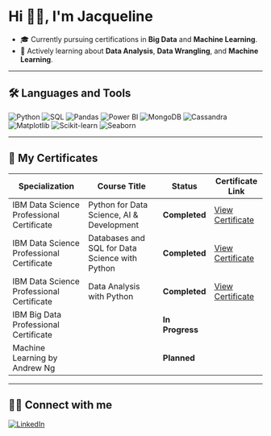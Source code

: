 # Hi 👋🏽, I'm Jacqueline


 - 🎓 Currently pursuing certifications in **Big Data** and **Machine Learning**.
 - 🧠 Actively learning about **Data Analysis**, **Data Wrangling**, and **Machine Learning**.


---

## 🛠️ Languages and Tools

<p align="left">
    <img src="https://img.shields.io/badge/Python-3776AB?style=for-the-badge&logo=python&logoColor=white" alt="Python"/>
    <img src="https://img.shields.io/badge/SQL-005C84?style=for-the-badge&logo=postgresql&logoColor=white" alt="SQL"/>
    <img src="https://img.shields.io/badge/Pandas-150458?style=for-the-badge&logo=pandas&logoColor=white" alt="Pandas"/>
    <img src="https://img.shields.io/badge/PowerBI-F2C811?style=for-the-badge&logo=powerbi&logoColor=black" alt="Power BI"/>
    <img src="https://img.shields.io/badge/MongoDB-47A248?style=for-the-badge&logo=mongodb&logoColor=white" alt="MongoDB"/>
    <img src="https://img.shields.io/badge/Cassandra-1287B1?style=for-the-badge&logo=apachecassandra&logoColor=white" alt="Cassandra"/>
    <img src="https://img.shields.io/badge/Matplotlib-013243?style=for-the-badge&logo=plotly&logoColor=white" alt="Matplotlib"/>
    <img src="https://img.shields.io/badge/Scikit--Learn-F7931E?style=for-the-badge&logo=scikitlearn&logoColor=white" alt="Scikit-learn"/>
    <img src="https://img.shields.io/badge/Seaborn-0769AD?style=for-the-badge&logoColor=white" alt="Seaborn"/>
</p>


---

## 📄 My Certificates

| Specialization                                 | Course Title                                      | Status         | Certificate Link                                                                                                |
|-----------------------------------------------|--------------------------------------------------|----------------|-------------------------------------------------------------------------------------------------------------------|
| IBM Data Science Professional Certificate     | Python for Data Science, AI & Development        | **Completed**   | [View Certificate](https://coursera.org/share/f76ba22c830d5f3b11be5930716b783c)                                  |
| IBM Data Science Professional Certificate     | Databases and SQL for Data Science with Python   | **Completed**   | [View Certificate](https://www.coursera.org/account/accomplishments/records/97ZVSY92CP6T)                        | 
| IBM Data Science Professional Certificate     | Data Analysis with Python                        | **Completed**   | [View Certificate](https://coursera.org/share/33325380b7ccb3c5dd6aebf1c266203e)                                  | 
| IBM Big Data Professional Certificate         |                                                  | **In Progress** |                                                                                                                  |
| Machine Learning by Andrew Ng                 |                                                  | **Planned**     |                                                                                                                  |

---

## 🤝🏽 Connect with me

<p align="left">
    <a href="https://www.linkedin.com/in/jacqueline-marianadin/" target="blank">
        <img src="https://img.shields.io/badge/LinkedIn-0077B5?style=for-the-badge&logo=linkedin&logoColor=white" alt="LinkedIn"/>
    </a>
